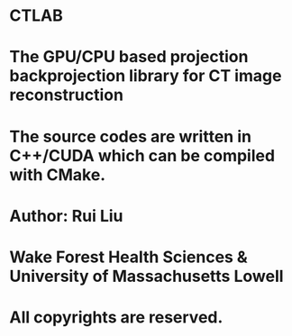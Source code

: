 # CTLAB
# The GPU/CPU based projection backprojection library for CT image reconstruction
# The source codes are written in C++/CUDA which can be compiled with CMake.
# Author: Rui Liu
# Wake Forest Health Sciences & University of Massachusetts Lowell
# All copyrights are reserved.
